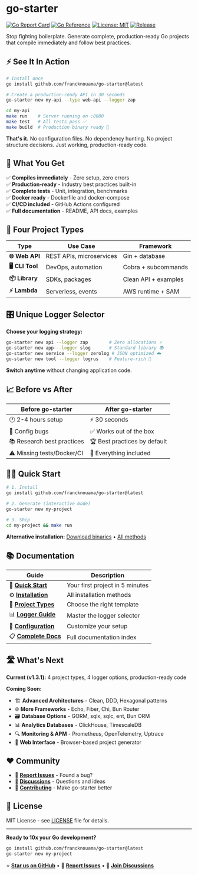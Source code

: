 # go-starter

[![Go Report Card](https://goreportcard.com/badge/github.com/francknouama/go-starter)](https://goreportcard.com/report/github.com/francknouama/go-starter)
[![Go Reference](https://pkg.go.dev/badge/github.com/francknouama/go-starter.svg)](https://pkg.go.dev/github.com/francknouama/go-starter)
[![License: MIT](https://img.shields.io/badge/License-MIT-yellow.svg)](https://opensource.org/licenses/MIT)
[![Release](https://img.shields.io/github/v/release/francknouama/go-starter)](https://github.com/francknouama/go-starter/releases)

Stop fighting boilerplate. Generate complete, production-ready Go projects that compile immediately and follow best practices.

## ⚡ See It In Action

```bash
# Install once
go install github.com/francknouama/go-starter@latest

# Create a production-ready API in 30 seconds
go-starter new my-api --type web-api --logger zap

cd my-api
make run    # Server running on :8080
make test   # All tests pass ✅
make build  # Production binary ready 🚀
```

**That's it.** No configuration files. No dependency hunting. No project structure decisions. Just working, production-ready code.

## 🎯 What You Get

✅ **Compiles immediately** - Zero setup, zero errors  
✅ **Production-ready** - Industry best practices built-in  
✅ **Complete tests** - Unit, integration, benchmarks  
✅ **Docker ready** - Dockerfile and docker-compose  
✅ **CI/CD included** - GitHub Actions configured  
✅ **Full documentation** - README, API docs, examples  

## 🚀 Four Project Types

| Type | Use Case | Framework | 
|------|----------|-----------|
| **🌐 Web API** | REST APIs, microservices | Gin + database |
| **🖥️ CLI Tool** | DevOps, automation | Cobra + subcommands |
| **📦 Library** | SDKs, packages | Clean API + examples |
| **⚡ Lambda** | Serverless, events | AWS runtime + SAM |

## 🎛️ Unique Logger Selector

**Choose your logging strategy:**

```bash
go-starter new api --logger zap        # Zero allocations ⚡
go-starter new app --logger slog       # Standard library 📚  
go-starter new service --logger zerolog # JSON optimized ☁️
go-starter new tool --logger logrus    # Feature-rich 🔧
```

**Switch anytime** without changing application code.

## 📈 Before vs After

| Before go-starter | After go-starter |
|-------------------|------------------|
| 🕐 2-4 hours setup | ⚡ 30 seconds |
| 🐛 Config bugs | ✅ Works out of the box |
| 📚 Research best practices | 🏆 Best practices by default |
| ⚠️ Missing tests/Docker/CI | 🚀 Everything included |

## 🏃‍♂️ Quick Start

```bash
# 1. Install
go install github.com/francknouama/go-starter@latest

# 2. Generate (interactive mode)
go-starter new my-project

# 3. Ship
cd my-project && make run
```

**Alternative installation:** [Download binaries](docs/guides/INSTALLATION.md) • [All methods](docs/guides/INSTALLATION.md)

## 📚 Documentation

| Guide | Description |
|-------|-------------|
| 🚀 **[Quick Start](docs/guides/GETTING_STARTED.md)** | Your first project in 5 minutes |
| ⚙️ **[Installation](docs/guides/INSTALLATION.md)** | All installation methods |
| 📖 **[Project Types](docs/references/PROJECT_TYPES.md)** | Choose the right template |
| 📊 **[Logger Guide](docs/references/LOGGER_GUIDE.md)** | Master the logger selector |
| 🔧 **[Configuration](docs/guides/CONFIGURATION.md)** | Customize your setup |
| 📋 **[Complete Docs](docs/README.md)** | Full documentation index |

## 🛣️ What's Next

**Current (v1.3.1):** 4 project types, 4 logger options, production-ready code

**Coming Soon:**
- 🏗️ **Advanced Architectures** - Clean, DDD, Hexagonal patterns  
- 🌐 **More Frameworks** - Echo, Fiber, Chi, Bun Router
- 🗃️ **Database Options** - GORM, sqlx, sqlc, ent, Bun ORM
- 📊 **Analytics Databases** - ClickHouse, TimescaleDB
- 🔍 **Monitoring & APM** - Prometheus, OpenTelemetry, Uptrace
- 📱 **Web Interface** - Browser-based project generator

## ❤️ Community

- 🐛 **[Report Issues](https://github.com/francknouama/go-starter/issues)** - Found a bug?
- 💬 **[Discussions](https://github.com/francknouama/go-starter/discussions)** - Questions and ideas
- 🤝 **[Contributing](CONTRIBUTING.md)** - Make go-starter better

## 📄 License

MIT License - see [LICENSE](LICENSE) file for details.

---

**Ready to 10x your Go development?**

```bash
go install github.com/francknouama/go-starter@latest
go-starter new my-project
```

⭐ **[Star us on GitHub](https://github.com/francknouama/go-starter)** • 🐛 **[Report Issues](https://github.com/francknouama/go-starter/issues)** • 💬 **[Join Discussions](https://github.com/francknouama/go-starter/discussions)**